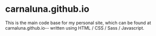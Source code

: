 # carnaluna.github.io

This is the main code base for my personal site, which can be found at carnaluna.github.io-- written using HTML / CSS / Sass / Javascript.
